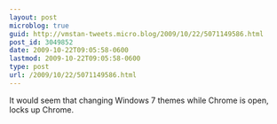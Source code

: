 ```yaml
---
layout: post
microblog: true
guid: http://vmstan-tweets.micro.blog/2009/10/22/5071149586.html
post_id: 3049852
date: 2009-10-22T09:05:58-0600
lastmod: 2009-10-22T09:05:58-0600
type: post
url: /2009/10/22/5071149586.html
---
```

It would seem that changing Windows 7 themes while Chrome is open, locks up Chrome.
